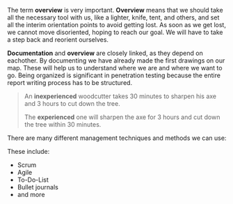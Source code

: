 The term **overview** is very important. **Overview** means that we should take all the necessary tool with us, like a lighter, knife, tent, and others, and set all the interim orientation points to avoid getting lost. As soon as we get lost, we cannot move disoriented, hoping to reach our goal. We will have to take a step back and reorient ourselves.

**Documentation** and **overview** are closely linked, as they depend on eachother. By documenting we have already made the first drawings on our map. These will help us to understand where we are and where we want to go. Being organized is significant in penetration testing because the entire report writing process has to be structured.

> An **inexperienced** woodcutter takes 30 minutes to sharpen his axe and 3 hours to cut down the tree.
> 
> The **experienced** one will sharpen the axe for 3 hours and cut down the tree within 30 minutes.

There are many different management techniques and methods we can use:

These include:
- Scrum
- Agile
- To-Do-List
- Bullet journals
- and more